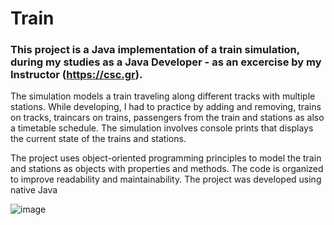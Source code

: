 # Train





### This project is a Java implementation of a train simulation, during my studies as a __Java Developer__ - as an excercise by my Instructor (https://csc.gr). 

The simulation models a train traveling along different tracks with multiple stations. While developing, I had to practice by adding and removing, trains on tracks, traincars on trains, passengers from the train and stations as also a timetable schedule. The simulation involves console prints that displays the current state of the trains and stations. 

The project uses object-oriented programming principles to model the train and stations as objects with properties and methods. The code is organized to improve readability and maintainability. The project was developed using native Java


![image](https://user-images.githubusercontent.com/127974159/228887459-5ae5e225-831c-49c3-9361-a4ff046efe9b.png)
